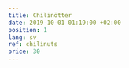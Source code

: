 ```yaml
---
title: Chilinötter
date: 2019-10-01 01:19:00 +02:00
position: 1
lang: sv
ref: chilinuts
price: 30
---
```


